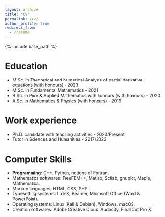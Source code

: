 ```yaml
---
layout: archive
title: "CV"
permalink: /cv/
author_profile: true
redirect_from:
  - /resume
---
```


{% include base_path %}

Education
======
* M.Sc. in Theoretical and Numerical Analysis of partial derivative equations (with honours) - 2023
* M.Sc. in Fundamental Mathematics - 2021
* B.Sc. in Pure & Applied Mathematics with honours (with honours) - 2020
* A.Sc. in Mathematics & Physics (with honours) - 2019

Work experience
======
* Ph.D. candidate with teaching activities - 2023/Present
* Tutor in Sciences and Humanities - 2017/2023

Computer Skills
======
* <b>Programming</b>: C++, Python, notions of Fortran.  
* Mathematics softwares: FreeFEM++, Matlab, Scilab, gnuplot, Maple, Mathematica.
* Markup languages: HTML, CSS, PHP.
* Typesetting systems: LaTeX, Beamer, Microsoft Office (Word & PowerPoint). 
* Operating systems: Linux (Kali & Debian), Windows, macOS. 
* Creation softwares: Adobe Creative Cloud, Audacity, Final Cut Pro X. 

